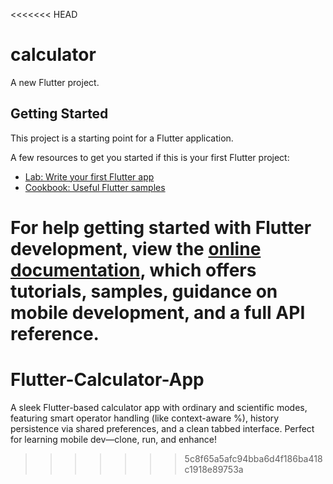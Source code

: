 <<<<<<< HEAD
# calculator

A new Flutter project.

## Getting Started

This project is a starting point for a Flutter application.

A few resources to get you started if this is your first Flutter project:

- [Lab: Write your first Flutter app](https://docs.flutter.dev/get-started/codelab)
- [Cookbook: Useful Flutter samples](https://docs.flutter.dev/cookbook)

For help getting started with Flutter development, view the
[online documentation](https://docs.flutter.dev/), which offers tutorials,
samples, guidance on mobile development, and a full API reference.
=======
# Flutter-Calculator-App
A sleek Flutter-based calculator app with ordinary and scientific modes, featuring smart operator handling (like context-aware %), history persistence via shared preferences, and a clean tabbed interface. Perfect for learning mobile dev—clone, run, and enhance!
>>>>>>> 5c8f65a5afc94bba6d4f186ba418c1918e89753a
